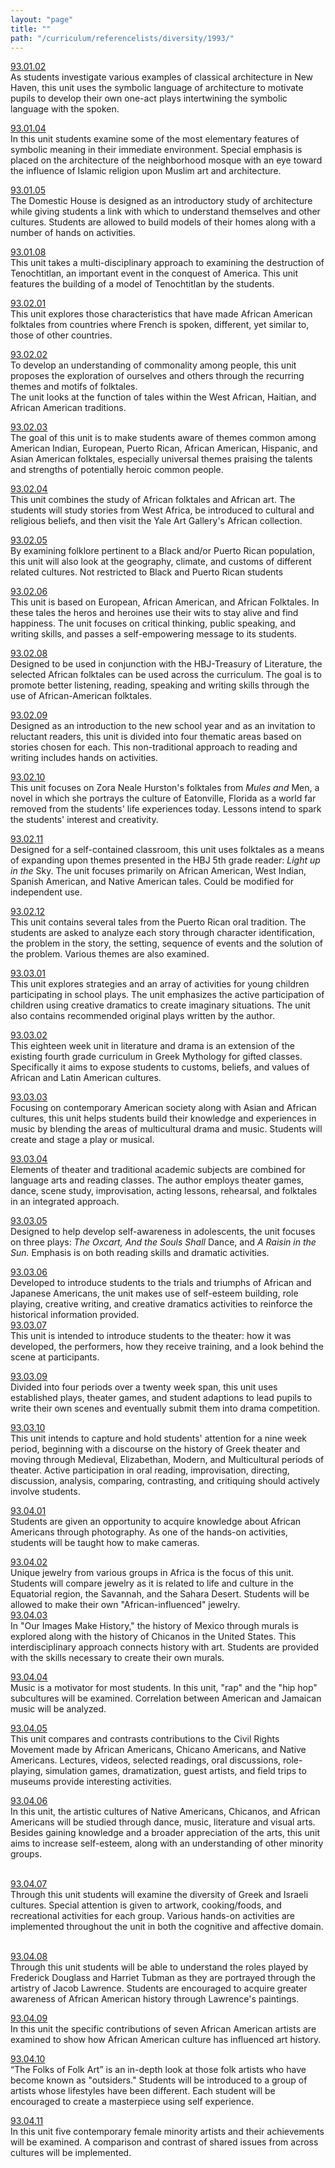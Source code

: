 ```yaml
---
layout: "page"
title: ""
path: "/curriculum/referencelists/diversity/1993/"
---
```

<main><a href="/curriculum/guides/1993/1/93.01.02.x.html">93.01.02</a> <br/> As students investigate various examples of classical architecture in New Haven, this unit uses the symbolic language of architecture to motivate pupils to develop their own one-act plays intertwining the symbolic language with the spoken. <p> <a href="/curriculum/guides/1993/1/93.01.04.x.html">93.01.04</a> <br/> In this unit students examine some of the most elementary features of symbolic meaning in their immediate environment. Special emphasis is placed on the architecture of the neighborhood mosque with an eye toward the influence of Islamic religion upon Muslim art and architecture. </p><p> <a href="/curriculum/guides/1993/1/93.01.05.x.html">93.01.05</a> <br/> The Domestic House is designed as an introductory study of architecture while giving students a link with which to understand themselves and other cultures. Students are allowed to build models of their homes along with a number of hands on activities. </p><p> <a href="/curriculum/guides/1993/1/93.01.08.x.html">93.01.08</a> <br/> This unit takes a multi-disciplinary approach to examining the destruction of Tenochtitlan, an important event in the conquest of America. This unit features the building of a model of Tenochtitlan by the students. </p><p> <a href="/curriculum/guides/1993/2/93.02.01.x.html">93.02.01</a> <br/> This unit explores those characteristics that have made African American folktales from countries where French is spoken, different, yet similar to, those of other countries. </p><p> <a href="/curriculum/guides/1993/2/93.02.02.x.html">93.02.02</a> <br/> To develop an understanding of commonality among people, this unit proposes the exploration of ourselves and others through the recurring themes and motifs of folktales. <br/> The unit looks at the function of tales within the West African, Haitian, and African American traditions. </p><p> <a href="/curriculum/guides/1993/2/93.02.03.x.html">93.02.03</a> <br/> The goal of this unit is to make students aware of themes common among American Indian, European, Puerto Rican, African American, Hispanic, and Asian American folktales, especially universal themes praising the talents and strengths of potentially heroic common people. </p><p> <a href="/curriculum/guides/1993/2/93.02.04.x.html">93.02.04</a> <br/> This unit combines the study of African folktales and African art. The students will study stories from West Africa, be introduced to cultural and religious beliefs, and then visit the Yale Art Gallery's African collection. </p><p> <a href="/curriculum/guides/1993/2/93.02.05.x.html">93.02.05</a> <br/> By examining folklore pertinent to a Black and/or Puerto Rican population, this unit will also look at the geography, climate, and customs of different related cultures. Not restricted to Black and Puerto Rican students </p><p> <a href="/curriculum/guides/1993/2/93.02.06.x.html">93.02.06</a> <br/> This unit is based on European, African American, and African Folktales. In these tales the heros and heroines use their wits to stay alive and find happiness. The unit focuses on critical thinking, public speaking, and writing skills, and passes a self-empowering message to its students. </p>
<p> <a href="/curriculum/guides/1993/2/93.02.08.x.html">93.02.08</a> <br/> Designed to be used in conjunction with the HBJ-Treasury of Literature, the selected African folktales can be used across the curriculum. The goal is to promote better listening, reading, speaking and writing skills through the use of African-American folktales. </p><p> <a href="/curriculum/guides/1993/2/93.02.09.x.html">93.02.09</a> <br/> Designed as an introduction to the new school year and as an invitation to reluctant readers, this unit is divided into four thematic areas based on stories chosen for each. This non-traditional approach to reading and writing includes hands on activities. </p><p> <a href="/curriculum/guides/1993/2/93.02.10.x.html">93.02.10</a> <br/> This unit focuses on Zora Neale Hurston's folktales from <i>Mules</i> <i>and</i> Men, a novel in which she portrays the culture of Eatonville, Florida as a world far removed from the students' life experiences today. Lessons intend to spark the students' interest and creativity. </p><p> <a href="/curriculum/guides/1993/2/93.02.11.x.html">93.02.11</a> <br/> Designed for a self-contained classroom, this unit uses folktales as a means of expanding upon themes presented in the HBJ 5th grade reader: <i>Light</i> <i>up</i> <i>in</i> <i>the</i> Sky. The unit focuses primarily on African American, West Indian, Spanish American, and Native American tales. Could be modified for independent use. </p><p> <a href="/curriculum/guides/1993/2/93.02.12.x.html">93.02.12</a> <br/> This unit contains several tales from the Puerto Rican oral tradition. The students are asked to analyze each story through character identification, the problem in the story, the setting, sequence of events and the solution of the problem. Various themes are also examined. </p><p> <a href="/curriculum/guides/1993/3/93.03.01.x.html">93.03.01</a> <br/> This unit explores strategies and an array of activities for young children participating in school plays. The unit emphasizes the active participation of children using creative dramatics to create imaginary situations. The unit also contains recommended original plays written by the author. </p><p> <a href="/curriculum/guides/1993/3/93.03.02.x.html">93.03.02</a> <br/> This eighteen week unit in literature and drama is an extension of the existing fourth grade curriculum in Greek Mythology for gifted classes. Specifically it aims to expose students to customs, beliefs, and values of African and Latin American cultures. </p><p> <a href="/curriculum/guides/1993/3/93.03.03.x.html">93.03.03</a> <br/> Focusing on contemporary American society along with Asian and African cultures, this unit helps students build their knowledge and experiences in music by blending the areas of multicultural drama and music. Students will create and stage a play or musical. </p><p> <a href="/curriculum/guides/1993/3/93.03.04.x.html">93.03.04</a> <br/> Elements of theater and traditional academic subjects are combined for language arts and reading classes. The author employs theater games, dance, scene study, improvisation, acting lessons, rehearsal, and folktales in an integrated approach. </p><p> <a href="/curriculum/guides/1993/3/93.03.05.x.html">93.03.05</a> <br/> Designed to help develop self-awareness in adolescents, the unit focuses on three plays: <i>The</i> <i>Oxcart,</i> <i>And</i> <i>the</i> <i>Souls</i> <i>Shall</i> Dance, and <i>A</i> <i>Raisin</i> <i>in</i> <i>the</i> <i>Sun.</i> Emphasis is on both reading skills and dramatic activities. </p><p> <a href="/curriculum/guides/1993/3/93.03.06.x.html">93.03.06</a> <br/> Developed to introduce students to the trials and triumphs of African and Japanese Americans, the unit makes use of self-esteem building, role playing, creative writing, and creative dramatics activities to reinforce the historical information provided. <br/> <a href="/curriculum/guides/1993/3/93.03.07.x.html">93.03.07</a> <br/> This unit is intended to introduce students to the theater: how it was developed, the performers, how they receive training, and a look behind the scene at participants. </p><p> <a href="/curriculum/guides/1993/3/93.03.09.x.html">93.03.09</a> <br/> Divided into four periods over a twenty week span, this unit uses established plays, theater games, and student adaptions to lead pupils to write their own scenes and eventually submit them into drama competition. </p><p> <a href="/curriculum/guides/1993/3/93.03.10.x.html">93.03.10</a> <br/> This unit intends to capture and hold students' attention for a nine week period, beginning with a discourse on the history of Greek theater and moving through Medieval, Elizabethan, Modern, and Multicultural periods of theater. Active participation in oral reading, improvisation, directing, discussion, analysis, comparing, contrasting, and critiquing should actively involve students. </p><p> <a href="/curriculum/guides/1993/4/93.04.01.x.html">93.04.01</a> <br/> Students are given an opportunity to acquire knowledge about African Americans through photography. As one of the hands-on activities, students will be taught how to make cameras. </p><p> <a href="/curriculum/guides/1993/4/93.04.02.x.html">93.04.02</a> <br/> Unique jewelry from various groups in Africa is the focus of this unit. Students will compare jewelry as it is related to life and culture in the Equatorial region, the Savannah, and the Sahara Desert. Students will be allowed to make their own "African-influenced" jewelry. <br/> <a href="/curriculum/guides/1993/4/93.04.03.x.html">93.04.03</a> <br/> In "Our Images Make History," the history of Mexico through murals is explored along with the history of Chicanos in the United States. This interdisciplinary approach connects history with art. Students are provided with the skills necessary to create their own murals. </p><p> <a href="/curriculum/guides/1993/4/93.04.04.x.html">93.04.04</a> <br/> Music is a motivator for most students. In this unit, "rap" and the "hip hop" subcultures will be examined. Correlation between American and Jamaican music will be analyzed. </p><p> <a href="/curriculum/guides/1993/4/93.04.05.x.html">93.04.05</a> <br/> This unit compares and contrasts contributions to the Civil Rights Movement made by African Americans, Chicano Americans, and Native Americans. Lectures, videos, selected readings, oral discussions, role-playing, simulation games, dramatization, guest artists, and field trips to museums provide interesting activities. </p><p> <a href="/curriculum/guides/1993/4/93.04.06.x.html">93.04.06</a> <br/> In this unit, the artistic cultures of Native Americans, Chicanos, and African Americans will be studied through dance, music, literature and visual arts. Besides gaining knowledge and a broader appreciation of the arts, this unit aims to increase self-esteem, along with an understanding of other minority groups. </p><p> <br/> <a href="/curriculum/guides/1993/4/93.04.07.x.html">93.04.07</a> <br/> Through this unit students will examine the diversity of Greek and Israeli cultures. Special attention is given to artwork, cooking/foods, and recreational activities for each group. Various hands-on activities are implemented throughout the unit in both the cognitive and affective domain. </p><p> <br/> <a href="/curriculum/guides/1993/4/93.04.08.x.html">93.04.08</a> <br/> Through this unit students will be able to understand the roles played by Frederick Douglass and Harriet Tubman as they are portrayed through the artistry of Jacob Lawrence. Students are encouraged to acquire greater awareness of African American history through Lawrence's paintings. </p><p> <a href="/curriculum/guides/1993/4/93.04.09.x.html">93.04.09</a> <br/> In this unit the specific contributions of seven African American artists are examined to show how African American culture has influenced art history. </p><p> <a href="/curriculum/guides/1993/4/93.04.10.x.html">93.04.10</a> <br/> “The Folks of Folk Art” is an in-depth look at those folk artists who have become known as "outsiders." Students will be introduced to a group of artists whose lifestyles have been different. Each student will be encouraged to create a masterpiece using self experience. </p><p> <a href="/curriculum/guides/1993/4/93.04.11.x.html">93.04.11</a> <br/> In this unit five contemporary female minority artists and their achievements will be examined. A comparison and contrast of shared issues from across cultures will be implemented. </p>
</main>
